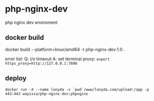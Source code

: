 # php-nginx-dev
php nginx dev enviroment


## docker build
docker build --platform=linux/amd64 -t php-nginx-dev:1.0 .

error list:
Q: i/o timeout
A: set terminal proxy:
``` export https_proxy=http://127.0.0.1:7890 ```



## deploy
``` docker run -d --name lonyda -v `pwd`/www/lonyda.com/upload:/app -p 443:443 wayixia/php-nginx-dev:phpnginx ```
